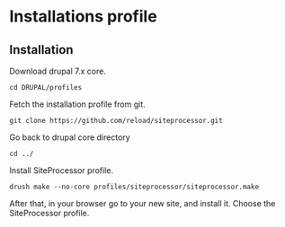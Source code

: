 # Installations profile #

## Installation ##

Download drupal 7.x core.

	cd DRUPAL/profiles

Fetch the installation profile from git.

	git clone https://github.com/reload/siteprocessor.git

Go back to drupal core directory

	cd ../

Install SiteProcessor profile.

	drush make --no-core profiles/siteprocessor/siteprocessor.make

After that, in your browser go to your new site, and install it. Choose the SiteProcessor profile.